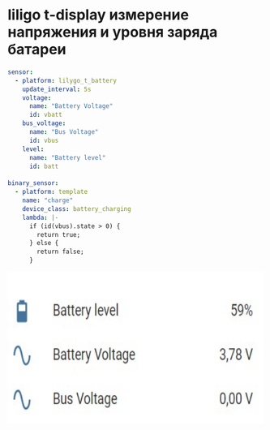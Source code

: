 # liligo t-display измерение напряжения и уровня заряда батареи

```yaml
sensor:
  - platform: lilygo_t_battery
    update_interval: 5s
    voltage:
      name: "Battery Voltage"
      id: vbatt
    bus_voltage:
      name: "Bus Voltage"
      id: vbus
    level:
      name: "Battery level"
      id: batt

binary_sensor:
  - platform: template
    name: "charge"
    device_class: battery_charging
    lambda: |-
      if (id(vbus).state > 0) {
        return true;
      } else {
        return false;
      }

```
<img src="https://github.com/ananyevgv/esphome-components/blob/main/components/lilygo_t_battery/bat.jpg" height="300" alt="liligo">

